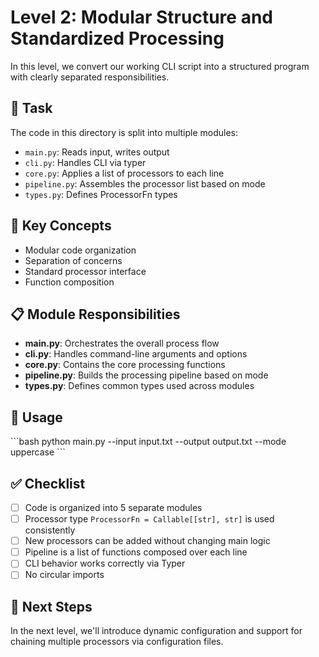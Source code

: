 # Level 2: Modular Structure and Standardized Processing

In this level, we convert our working CLI script into a structured program with clearly separated responsibilities.

## 📝 Task

The code in this directory is split into multiple modules:

- `main.py`: Reads input, writes output
- `cli.py`: Handles CLI via typer
- `core.py`: Applies a list of processors to each line
- `pipeline.py`: Assembles the processor list based on mode
- `types.py`: Defines ProcessorFn types

## 🧩 Key Concepts

- Modular code organization
- Separation of concerns
- Standard processor interface
- Function composition

## 📋 Module Responsibilities

- **main.py**: Orchestrates the overall process flow
- **cli.py**: Handles command-line arguments and options
- **core.py**: Contains the core processing functions
- **pipeline.py**: Builds the processing pipeline based on mode
- **types.py**: Defines common types used across modules

## 🚀 Usage

\`\`\`bash
python main.py --input input.txt --output output.txt --mode uppercase
\`\`\`

## ✅ Checklist

- [ ] Code is organized into 5 separate modules
- [ ] Processor type `ProcessorFn = Callable[[str], str]` is used consistently
- [ ] New processors can be added without changing main logic
- [ ] Pipeline is a list of functions composed over each line
- [ ] CLI behavior works correctly via Typer
- [ ] No circular imports

## 🔄 Next Steps

In the next level, we'll introduce dynamic configuration and support for chaining multiple processors via configuration files.
